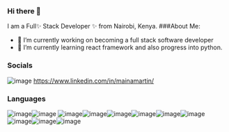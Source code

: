 ### Hi there 👋



I am a Full✨ Stack Developer ✨ from Nairobi, Kenya.
###About Me:
- 🔭 I’m currently working on becoming a full stack software developer
- 🌱 I’m currently learning react framework and also progress into python.


### Socials
![image](https://github.com/TintinSDev/TinTinSDev/assets/69876670/99450d0d-02e2-406a-9a00-af25bcae25a7/linkedin.com/in/mainamartin/)
https://www.linkedin.com/in/mainamartin/



### Languages
![image](https://github.com/TintinSDev/TinTinSDev/assets/69876670/4ffd1dc5-bf77-4001-b13d-6edad69a23d8)![image](https://github.com/TintinSDev/TinTinSDev/assets/69876670/3f9364eb-8a42-4cad-81d6-234e3aeea9de)
![image](https://github.com/TintinSDev/TinTinSDev/assets/69876670/e3fde205-744a-4bc7-bf28-6235a436084a)![image](https://github.com/TintinSDev/TinTinSDev/assets/69876670/c8e6b70f-68f8-4405-9363-cb79208cd250)![image](https://github.com/TintinSDev/TinTinSDev/assets/69876670/f63d6380-4f5e-499d-96c2-c40e88fa3936)![image](https://github.com/TintinSDev/TinTinSDev/assets/69876670/491604b1-a1ca-467c-b019-e6bf6933a365)![image](https://github.com/TintinSDev/TinTinSDev/assets/69876670/65b65335-f26c-411e-ad67-a2aba43d4941)![image](https://github.com/TintinSDev/TinTinSDev/assets/69876670/159d89d2-7540-4271-964b-e03e93a5745d)![image](https://github.com/TintinSDev/TinTinSDev/assets/69876670/61073473-2eb3-4c56-95dd-2899c2263643)![image](https://github.com/TintinSDev/TinTinSDev/assets/69876670/73cc4658-a05d-4365-b209-7f8b7877cbc8)![image](https://github.com/TintinSDev/TinTinSDev/assets/69876670/d8ef3493-ef86-41a1-9dc6-9f9ac7defb59)



 









